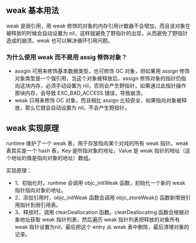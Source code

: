 ## weak 基本用法

weak 是弱引用，用 weak 修饰的对象的内存引用计数器不会增加，而且该对象在被释放的时候会自动设置为 nil，这样就避免了野指针的出现，从而避免了野指针造成的崩溃。weak 也可以解决循环引用问题。

### 为什么使用 weak 而不是用 assig 修饰对象？

* assgin 可用来修饰基本数据类型，也可修饰 OC 对象，但如果用 assign 修饰对象类型是一个强引用，当这个对象被释放后，assign 修饰对象的指针仍指向这块内存，必须手动设置为 nil，否则会产生野指针，如果通过此指针操作那块内存，会导致 EXC_BAD_ACCESS 错误，导致崩溃。
* weak 只用来修饰 OC 对象，而且相比 assign 比较安全，如果指向对象被释放，那么它就会自动设置为 nil，不会产生野指针。

## weak 实现原理

runtime 维护了一个 weak 表，用于存放指向某个对戏的所有 weak 指针。weak 表其实是一个 hash 表，Key 是所指对象的地址，Value 是 weak 指针的地址（这个地址的值是指向对象的地址）数组。

实现原理：
* 1、初始化时，runtime 会调用 objc_initWeak 函数，初始化一个新的 weak 指针指向对象的地址。
* 2、添加引用时，objc_initWeak 函数会调用 objc_storeWeak() 函数新增弱引用指针到弱引用表。
* 3、释放时，调用 clearDeallocation 函数。clearDeallocating 函数会根据对象地址获取 weak 指针列表，然后遍历 weak 指针列表把释放的对象所有 weak 指针设置为nil，最后把这个 entry 从 weak 表中删除，最后清理对象的记录。